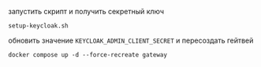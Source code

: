 запустить скрипт и получить секретный ключ
```shell
setup-keycloak.sh
```
обновить значение `KEYCLOAK_ADMIN_CLIENT_SECRET` и пересоздать гейтвей
```shell
docker compose up -d --force-recreate gateway
```